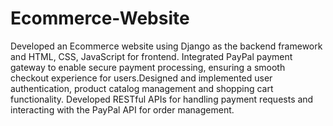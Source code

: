 # Ecommerce-Website
Developed an Ecommerce website using Django as the backend framework and HTML, CSS, JavaScript for frontend. Integrated PayPal payment gateway to enable secure payment processing, ensuring a smooth checkout experience for users.Designed and implemented user authentication, product catalog management and shopping cart functionality.
Developed RESTful APIs for handling payment requests and interacting with the PayPal API for order management.

